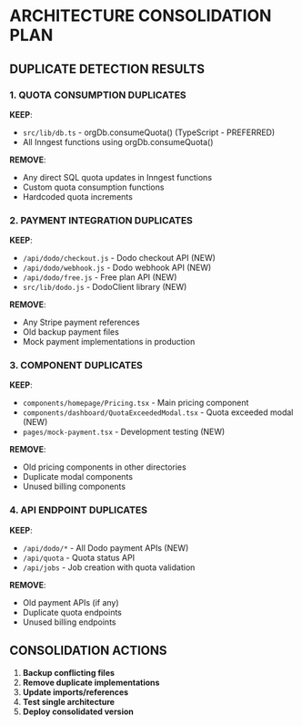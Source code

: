 # ARCHITECTURE CONSOLIDATION PLAN

## DUPLICATE DETECTION RESULTS

### 1. QUOTA CONSUMPTION DUPLICATES
**KEEP**: 
- `src/lib/db.ts` - orgDb.consumeQuota() (TypeScript - PREFERRED)
- All Inngest functions using orgDb.consumeQuota()

**REMOVE**:
- Any direct SQL quota updates in Inngest functions
- Custom quota consumption functions
- Hardcoded quota increments

### 2. PAYMENT INTEGRATION DUPLICATES  
**KEEP**:
- `/api/dodo/checkout.js` - Dodo checkout API (NEW)
- `/api/dodo/webhook.js` - Dodo webhook API (NEW)  
- `/api/dodo/free.js` - Free plan API (NEW)
- `src/lib/dodo.js` - DodoClient library (NEW)

**REMOVE**:
- Any Stripe payment references
- Old backup payment files
- Mock payment implementations in production

### 3. COMPONENT DUPLICATES
**KEEP**:
- `components/homepage/Pricing.tsx` - Main pricing component
- `components/dashboard/QuotaExceededModal.tsx` - Quota exceeded modal (NEW)
- `pages/mock-payment.tsx` - Development testing (NEW)

**REMOVE**:
- Old pricing components in other directories
- Duplicate modal components
- Unused billing components

### 4. API ENDPOINT DUPLICATES
**KEEP**:
- `/api/dodo/*` - All Dodo payment APIs (NEW)
- `/api/quota` - Quota status API
- `/api/jobs` - Job creation with quota validation

**REMOVE**:
- Old payment APIs (if any)
- Duplicate quota endpoints
- Unused billing endpoints

## CONSOLIDATION ACTIONS

1. **Backup conflicting files**
2. **Remove duplicate implementations** 
3. **Update imports/references**
4. **Test single architecture**
5. **Deploy consolidated version**
